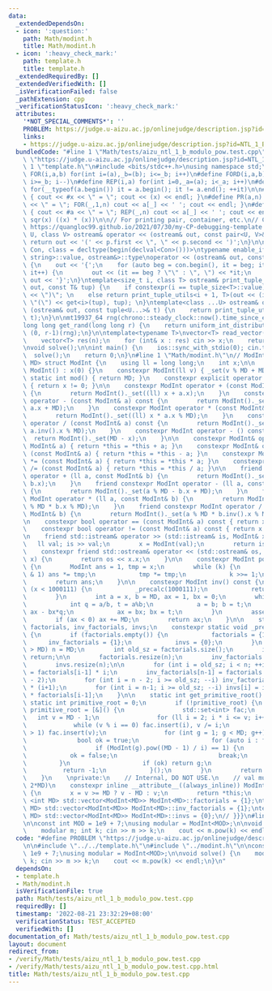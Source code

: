 ```yaml
---
data:
  _extendedDependsOn:
  - icon: ':question:'
    path: Math/modint.h
    title: Math/modint.h
  - icon: ':heavy_check_mark:'
    path: template.h
    title: template.h
  _extendedRequiredBy: []
  _extendedVerifiedWith: []
  _isVerificationFailed: false
  _pathExtension: cpp
  _verificationStatusIcon: ':heavy_check_mark:'
  attributes:
    '*NOT_SPECIAL_COMMENTS*': ''
    PROBLEM: https://judge.u-aizu.ac.jp/onlinejudge/description.jsp?id=NTL_1_B
    links:
    - https://judge.u-aizu.ac.jp/onlinejudge/description.jsp?id=NTL_1_B
  bundledCode: "#line 1 \"Math/tests/aizu_ntl_1_b_modulo_pow.test.cpp\"\n#define PROBLEM\
    \ \"https://judge.u-aizu.ac.jp/onlinejudge/description.jsp?id=NTL_1_B\"\n\n#line\
    \ 1 \"template.h\"\n#include <bits/stdc++.h>\nusing namespace std;\n\n#define\
    \ FOR(i,a,b) for(int i=(a),_b=(b); i<=_b; i++)\n#define FORD(i,a,b) for(int i=(a),_b=(b);\
    \ i>=_b; i--)\n#define REP(i,a) for(int i=0,_a=(a); i<_a; i++)\n#define EACH(it,a)\
    \ for(__typeof(a.begin()) it = a.begin(); it != a.end(); ++it)\n\n#define DEBUG(x)\
    \ { cout << #x << \" = \"; cout << (x) << endl; }\n#define PR(a,n) { cout << #a\
    \ << \" = \"; FOR(_,1,n) cout << a[_] << ' '; cout << endl; }\n#define PR0(a,n)\
    \ { cout << #a << \" = \"; REP(_,n) cout << a[_] << ' '; cout << endl; }\n\n#define\
    \ sqr(x) ((x) * (x))\n\n// For printing pair, container, etc.\n// Copied from\
    \ https://quangloc99.github.io/2021/07/30/my-CP-debugging-template.html\ntemplate<class\
    \ U, class V> ostream& operator << (ostream& out, const pair<U, V>& p) {\n   \
    \ return out << '(' << p.first << \", \" << p.second << ')';\n}\n\ntemplate<class\
    \ Con, class = decltype(begin(declval<Con>()))>\ntypename enable_if<!is_same<Con,\
    \ string>::value, ostream&>::type\noperator << (ostream& out, const Con& con)\
    \ {\n    out << '{';\n    for (auto beg = con.begin(), it = beg; it != con.end();\
    \ it++) {\n        out << (it == beg ? \"\" : \", \") << *it;\n    }\n    return\
    \ out << '}';\n}\ntemplate<size_t i, class T> ostream& print_tuple_utils(ostream&\
    \ out, const T& tup) {\n    if constexpr(i == tuple_size<T>::value) return out\
    \ << \")\"; \n    else return print_tuple_utils<i + 1, T>(out << (i ? \", \" :\
    \ \"(\") << get<i>(tup), tup); \n}\ntemplate<class ...U> ostream& operator <<\
    \ (ostream& out, const tuple<U...>& t) {\n    return print_tuple_utils<0, tuple<U...>>(out,\
    \ t);\n}\n\nmt19937_64 rng(chrono::steady_clock::now().time_since_epoch().count());\n\
    long long get_rand(long long r) {\n    return uniform_int_distribution<long long>\
    \ (0, r-1)(rng);\n}\n\ntemplate<typename T>\nvector<T> read_vector(int n) {\n\
    \    vector<T> res(n);\n    for (int& x : res) cin >> x;\n    return res;\n}\n\
    \nvoid solve();\n\nint main() {\n    ios::sync_with_stdio(0); cin.tie(0);\n  \
    \  solve();\n    return 0;\n}\n#line 1 \"Math/modint.h\"\n// ModInt {{{\ntemplate<int\
    \ MD> struct ModInt {\n    using ll = long long;\n    int x;\n\n    constexpr\
    \ ModInt() : x(0) {}\n    constexpr ModInt(ll v) { _set(v % MD + MD); }\n    constexpr\
    \ static int mod() { return MD; }\n    constexpr explicit operator bool() const\
    \ { return x != 0; }\n\n    constexpr ModInt operator + (const ModInt& a) const\
    \ {\n        return ModInt()._set((ll) x + a.x);\n    }\n    constexpr ModInt\
    \ operator - (const ModInt& a) const {\n        return ModInt()._set((ll) x -\
    \ a.x + MD);\n    }\n    constexpr ModInt operator * (const ModInt& a) const {\n\
    \        return ModInt()._set((ll) x * a.x % MD);\n    }\n    constexpr ModInt\
    \ operator / (const ModInt& a) const {\n        return ModInt()._set((ll) x *\
    \ a.inv().x % MD);\n    }\n    constexpr ModInt operator - () const {\n      \
    \  return ModInt()._set(MD - x);\n    }\n\n    constexpr ModInt& operator += (const\
    \ ModInt& a) { return *this = *this + a; }\n    constexpr ModInt& operator -=\
    \ (const ModInt& a) { return *this = *this - a; }\n    constexpr ModInt& operator\
    \ *= (const ModInt& a) { return *this = *this * a; }\n    constexpr ModInt& operator\
    \ /= (const ModInt& a) { return *this = *this / a; }\n\n    friend constexpr ModInt\
    \ operator + (ll a, const ModInt& b) {\n        return ModInt()._set(a % MD +\
    \ b.x);\n    }\n    friend constexpr ModInt operator - (ll a, const ModInt& b)\
    \ {\n        return ModInt()._set(a % MD - b.x + MD);\n    }\n    friend constexpr\
    \ ModInt operator * (ll a, const ModInt& b) {\n        return ModInt()._set(a\
    \ % MD * b.x % MD);\n    }\n    friend constexpr ModInt operator / (ll a, const\
    \ ModInt& b) {\n        return ModInt()._set(a % MD * b.inv().x % MD);\n    }\n\
    \n    constexpr bool operator == (const ModInt& a) const { return x == a.x; }\n\
    \    constexpr bool operator != (const ModInt& a) const { return x != a.x; }\n\
    \n    friend std::istream& operator >> (std::istream& is, ModInt& x) {\n     \
    \   ll val; is >> val;\n        x = ModInt(val);\n        return is;\n    }\n\
    \    constexpr friend std::ostream& operator << (std::ostream& os, const ModInt&\
    \ x) {\n        return os << x.x;\n    }\n\n    constexpr ModInt pow(ll k) const\
    \ {\n        ModInt ans = 1, tmp = x;\n        while (k) {\n            if (k\
    \ & 1) ans *= tmp;\n            tmp *= tmp;\n            k >>= 1;\n        }\n\
    \        return ans;\n    }\n\n    constexpr ModInt inv() const {\n        if\
    \ (x < 1000111) {\n            _precalc(1000111);\n            return invs[x];\n\
    \        }\n        int a = x, b = MD, ax = 1, bx = 0;\n        while (b) {\n\
    \            int q = a/b, t = a%b;\n            a = b; b = t;\n            t =\
    \ ax - bx*q;\n            ax = bx; bx = t;\n        }\n        assert(a == 1);\n\
    \        if (ax < 0) ax += MD;\n        return ax;\n    }\n\n    static std::vector<ModInt>\
    \ factorials, inv_factorials, invs;\n    constexpr static void _precalc(int n)\
    \ {\n        if (factorials.empty()) {\n            factorials = {1};\n      \
    \      inv_factorials = {1};\n            invs = {0};\n        }\n        if (n\
    \ > MD) n = MD;\n        int old_sz = factorials.size();\n        if (n <= old_sz)\
    \ return;\n\n        factorials.resize(n);\n        inv_factorials.resize(n);\n\
    \        invs.resize(n);\n\n        for (int i = old_sz; i < n; ++i) factorials[i]\
    \ = factorials[i-1] * i;\n        inv_factorials[n-1] = factorials.back().pow(MD\
    \ - 2);\n        for (int i = n - 2; i >= old_sz; --i) inv_factorials[i] = inv_factorials[i+1]\
    \ * (i+1);\n        for (int i = n-1; i >= old_sz; --i) invs[i] = inv_factorials[i]\
    \ * factorials[i-1];\n    }\n\n    static int get_primitive_root() {\n       \
    \ static int primitive_root = 0;\n        if (!primitive_root) {\n           \
    \ primitive_root = [&]() {\n                std::set<int> fac;\n             \
    \   int v = MD - 1;\n                for (ll i = 2; i * i <= v; i++)\n       \
    \             while (v % i == 0) fac.insert(i), v /= i;\n                if (v\
    \ > 1) fac.insert(v);\n                for (int g = 1; g < MD; g++) {\n      \
    \              bool ok = true;\n                    for (auto i : fac)\n     \
    \                   if (ModInt(g).pow((MD - 1) / i) == 1) {\n                \
    \            ok = false;\n                            break;\n               \
    \         }\n                    if (ok) return g;\n                }\n      \
    \          return -1;\n            }();\n        }\n        return primitive_root;\n\
    \    }\n    \nprivate:\n    // Internal, DO NOT USE.\n    // val must be in [0,\
    \ 2*MD)\n    constexpr inline __attribute__((always_inline)) ModInt& _set(ll v)\
    \ {\n        x = v >= MD ? v - MD : v;\n        return *this;\n    }\n};\ntemplate\
    \ <int MD> std::vector<ModInt<MD>> ModInt<MD>::factorials = {1};\ntemplate <int\
    \ MD> std::vector<ModInt<MD>> ModInt<MD>::inv_factorials = {1};\ntemplate <int\
    \ MD> std::vector<ModInt<MD>> ModInt<MD>::invs = {0};\n// }}}\n#line 5 \"Math/tests/aizu_ntl_1_b_modulo_pow.test.cpp\"\
    \n\nconst int MOD = 1e9 + 7;\nusing modular = ModInt<MOD>;\n\nvoid solve() {\n\
    \    modular m; int k; cin >> m >> k;\n    cout << m.pow(k) << endl;\n}\n"
  code: "#define PROBLEM \"https://judge.u-aizu.ac.jp/onlinejudge/description.jsp?id=NTL_1_B\"\
    \n\n#include \"../../template.h\"\n#include \"../modint.h\"\n\nconst int MOD =\
    \ 1e9 + 7;\nusing modular = ModInt<MOD>;\n\nvoid solve() {\n    modular m; int\
    \ k; cin >> m >> k;\n    cout << m.pow(k) << endl;\n}\n"
  dependsOn:
  - template.h
  - Math/modint.h
  isVerificationFile: true
  path: Math/tests/aizu_ntl_1_b_modulo_pow.test.cpp
  requiredBy: []
  timestamp: '2022-08-21 23:32:29+08:00'
  verificationStatus: TEST_ACCEPTED
  verifiedWith: []
documentation_of: Math/tests/aizu_ntl_1_b_modulo_pow.test.cpp
layout: document
redirect_from:
- /verify/Math/tests/aizu_ntl_1_b_modulo_pow.test.cpp
- /verify/Math/tests/aizu_ntl_1_b_modulo_pow.test.cpp.html
title: Math/tests/aizu_ntl_1_b_modulo_pow.test.cpp
---
```

